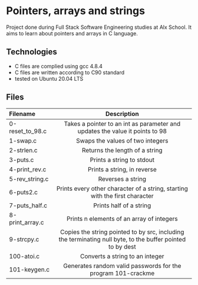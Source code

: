 # Pointers, arrays and strings
Project done during Full Stack Software Engineering studies at Alx School. It aims to learn about pointers and arrays in C language.

## Technologies
* C files are complied using gcc 4.8.4
* C files are written according to C90 standard
* tested on Ubuntu 20.04 LTS

## Files
| Filename |	Description|
|:---------|:--------------:|
| 0-reset_to_98.c |	Takes a pointer to an int as parameter and updates the value it points to 98|
| 1-swap.c |	Swaps the values of two integers|
| 2-strlen.c |	Returns the length of a string|
| 3-puts.c |	Prints a string to stdout|
| 4-print_rev.c |	Prints a string, in reverse|
| 5-rev_string.c |	Reverses a string|
| 6-puts2.c |	Prints every other character of a string, starting with the first character|
| 7-puts_half.c |	Prints half of a string|
| 8-print_array.c |	Prints n elements of an array of integers|
| 9-strcpy.c |	Copies the string pointed to by src, including the terminating null byte, to the buffer pointed to by dest|
| 100-atoi.c |	Converts a string to an integer|
| 101-keygen.c |	Generates random valid passwords for the program 101-crackme|
